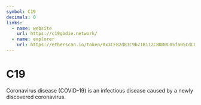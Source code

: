 ```yaml
---
symbol: C19
decimals: 0
links:
  - name: website
    url: https://c19godie.network/
  - name: explorer
    url: https://etherscan.io/token/0x3CF82d81C9b71B112C8DD0C05fa05CdCDEe90189
---
```


# C19

Coronavirus disease (COVID-19) is an infectious disease caused by a newly discovered coronavirus.
